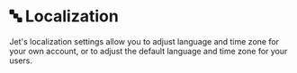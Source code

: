 # 🔤 Localization

Jet's localization settings allow you to adjust language and time zone for your own account, or to adjust the default language and time zone for your users.


